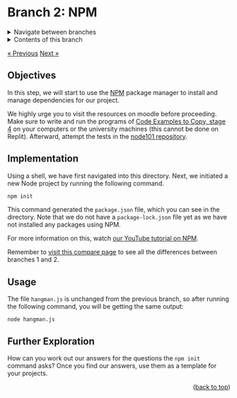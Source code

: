 <div id="top"></div>

<!-- BRANCH TITLE -->

# Branch 2: NPM

<!-- Navigation -->
<details>
  <summary>Navigate between branches</summary>  
  <nav class="menu">
    <li><a href="https://github.com/manighahrmani/hangman-in-branches">Intro</a></li>
    <li><a href="https://github.com/portsoc/hangman-in-branches/tree/0">0: Variables</a></li>
    <li><a href="https://github.com/portsoc/hangman-in-branches/tree/1">1: Functions</a></li>
    <li>2: NPM (this branch)</li>
    <li><a href="https://github.com/portsoc/hangman-in-branches/tree/3">3: DOM</a></li>
    <li><a href="https://github.com/portsoc/hangman-in-branches/tree/4">4: Events</a></li>
    <li><a href="https://github.com/portsoc/hangman-in-branches/tree/5">5: Debugging</a></li>
    <li><a href="https://github.com/portsoc/hangman-in-branches/tree/6">6: Canvas</a></li>
    <li><a href="https://github.com/portsoc/hangman-in-branches/tree/7">7: Modularisation</a></li>
    <li><a href="https://github.com/portsoc/hangman-in-branches/tree/8">8: Server Part 1</a></li>
    <li><a href="https://github.com/portsoc/hangman-in-branches/tree/9">9: Server Part 2</a></li>
    <li><a href="https://github.com/portsoc/hangman-in-branches/tree/10">10: Style</a></li>
    <li><a href="https://github.com/portsoc/hangman-in-branches/tree/11">11: Linting</a></li>
    <li><a href="https://github.com/portsoc/hangman-in-branches/tree/12">12: Database</a></li>
    <li><a href="https://github.com/portsoc/hangman-in-branches/tree/13">13: SVG</a></li>
  </nav>
</details>

<!-- TABLE OF CONTENTS -->
<details>
  <summary>Contents of this branch</summary>
  <ol>
    <li><a href="#objectives">Objectives</a></li>
    <li><a href="#implementation">Implementation</a>
    <li><a href="#usage">Usage</a></li>
    <li><a href="#further-exploration">Further Exploration</a></li>
  </ol>
</details>

<a href="https://github.com/portsoc/hangman-in-branches/tree/1" class="previous">&laquo; Previous</a>
<a href="https://github.com/portsoc/hangman-in-branches/tree/3" class="next">Next &raquo;</a>

## Objectives

In this step, we will start to use the [NPM](https://www.npmjs.com/) package manager to install and manage dependencies for our project.

We highly urge you to visit the resources on moodle before proceeding.
Make sure to write and run the programs of [Code Examples to Copy, stage 4](https://portsoc.github.io/code-copy-examples/stage-4) on your computers or the university machines (this cannot be done on Replit).
Afterward, attempt the tests in the [node101 repository](https://github.com/portsoc/node101).

## Implementation

Using a shell, we have first navigated into this directory.
Next, we initiated a new Node project by running the following command.

```bash
npm init
```

This command generated the `package.json` file, which you can see in the directory. Note that we do not have a `package-lock.json` file yet as we have not installed any packages using NPM.

For more information on this, watch [our YouTube tutorial on NPM](https://youtu.be/2nFO0E6q-1o?t=570).

Remember to [visit this compare page](https://github.com/portsoc/hangman-in-branches/compare/1...2?diff=split) to see all the differences between branches 1 and 2.

## Usage

The file `hangman.js` is unchanged from the previous branch, so after running the following command, you will be getting the same output:

```
node hangman.js
```

## Further Exploration

How can you work out our answers for the questions the `npm init` command asks?
Once you find our answers, use them as a template for your projects.

<p align="right">(<a href="#top">back to top</a>)</p>
